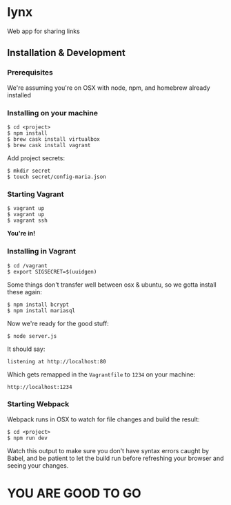 # lynx
Web app for sharing links

## Installation & Development

### Prerequisites
We're assuming you're on OSX with node, npm, and homebrew already installed

### Installing on your machine

```
$ cd <project>
$ npm install
$ brew cask install virtualbox
$ brew cask install vagrant
```

Add project secrets:
```
$ mkdir secret
$ touch secret/config-maria.json
```

### Starting Vagrant

```
$ vagrant up
$ vagrant up
$ vagrant ssh
```

**You're in!**

### Installing in Vagrant

```
$ cd /vagrant
$ export SIGSECRET=$(uuidgen)
```

Some things don't transfer well between osx & ubuntu, so we gotta install these again:

```
$ npm install bcrypt
$ npm install mariasql
```

Now we're ready for the good stuff:

```
$ node server.js
```

It should say:
```
listening at http://localhost:80
```

Which gets remapped in the `Vagrantfile` to `1234` on your machine:
```
http://localhost:1234
```

### Starting Webpack

Webpack runs in OSX to watch for file changes and build the result:

```
$ cd <project>
$ npm run dev
```

Watch this output to make sure you don't have syntax errors caught by Babel, and be patient to let the build run before refreshing your browser and seeing your changes.

# YOU ARE GOOD TO GO
